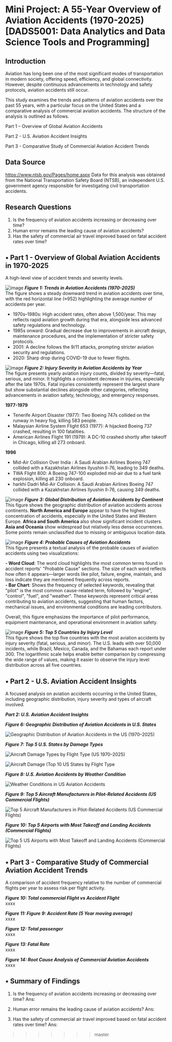 Mini Project: A 55-Year Overview of Aviation Accidents (1970-2025)  
[DADS5001: Data Analytics and Data Science Tools and Programming]
=======
## Introduction
Aviation has long been one of the most significant modes of transportation in modern society, offering speed, efficiency, and global connectivity. However, despite continuous advancements in technology and safety protocols, aviation accidents still occur. 

This study examines the trends and patterns of aviation accidents over the past 55 years, with a particular focus on the United States and a comparative analysis of commercial aviation accidents. The structure of the analysis is outlined as follows.

Part 1 – Overview of Global Aviation Accidents

Part 2 - U.S. Aviation Accident Insights

Part 3 - Comparative Study of Commercial Aviation Accident Trends

## Data Source
https://www.ntsb.gov/Pages/home.aspx Data for this analysis was obtained from the National Transportation Safety Board (NTSB), an independent U.S. government agency responsible for investigating civil transportation accidents.

## Research Questions
1. Is the frequency of aviation accidents increasing or decreasing over time?
2. Human error remains the leading cause of aviation accidents?
3. Has the safety of commercial air travel improved based on fatal accident rates over time?

## • Part 1 - Overview of Global Aviation Accidents in 1970-2025
A high-level view of accident trends and severity levels.

![image](https://github.com/PTUNTUK/Aviation_Accident_Graphs/blob/main/figure_1_accidents_trend.png) 
***Figure 1: Trends in Aviation Accidents (1970-2025)***  
The figure shows a steady downward trend in aviation accidents over time, with the red horizontal line (≈952) highlighting the average number of accidents per year.
-  	1970s–1980s: High accident rates, often above 1,500/year. This may reflects rapid aviation growth during that era, alongside less advanced safety regulations and technology.
-  	1985s onward: Gradual decrease due to improvements in aircraft design, maintenance procedures, and the implementation of stricter safety protocols.
-  	2001: A decline follows the 9/11 attacks, prompting stricter aviation security and regulations.
-  	2020: Sharp drop during COVID-19 due to fewer flights.


![image](https://github.com/PTUNTUK/Aviation_Accident_Graphs/blob/main/figure_2_injury_severity.png)
***Figure 2: Injury Severity in Aviation Accidents by Year***  
The figure presents yearly aviation injury counts, divided by severity—fatal, serious, and minor. It highlights a consistent decrease in injuries, especially after the late 1970s. Fatal injuries consistently represent the largest share but show substantial declines alongside other categories, reflecting advancements in aviation safety, technology, and emergency responses.

**1977-1979**  
-  Tenerife Airport Disaster (1977): Two Boeing 747s collided on the runway in heavy fog, killing 583 people.
-  Malaysian Airline System Flight 653 (1977): A hijacked Boeing 737 crashed, resulting in 100 fatalities.
-  American Airlines Flight 191 (1979): A DC-10 crashed shortly after takeoff in Chicago, killing all 273 onboard.

**1996**  
-  Mid-Air Collision Over India : A Saudi Arabian Airlines Boeing 747 collided with a Kazakhstan Airlines Ilyushin Il-76, leading to 349 deaths.
-  TWA Flight 800: A Boeing 747-100 exploded mid-air due to a fuel tank explosion, killing all 230 onboard.
-   harkhi Dadri Mid-Air Collision: A Saudi Arabian Airlines Boeing 747 collided with a Kazakhstan Airlines Ilyushin Il-76, causing 349 deaths.


![image](https://github.com/PTUNTUK/Aviation_Accident_Graphs/blob/main/figure_3_accidents_continent.png)
***Figure 3: Global Distribution of Aviation Accidents by Continent***  
This figure shows the geographic distribution of aviation accidents across continents.  **North America and Europe** appear to have the highest concentration of accidents, especially in the United States and Western Europe.  **Africa and South America** also show significant incident clusters. **Asia and Oceania** show widespread but relatively less dense occurrences. Some points remain unclassified due to missing or ambiguous location data.


![image](https://github.com/PTUNTUK/Aviation_Accident_Graphs/blob/main/figure_4_probable_causes.png)
***Figure 4: Probable Causes of Aviation Accidents***  
This figure presents a textual analysis of the probable causes of aviation accidents using two visualizations:  

**-  Word Cloud**: The word cloud highlights the most common terms found in accident reports' "Probable Cause" sections. The size of each word reflects how often it appears—larger words like pilot, failure, engine, maintain, and loss indicate they are mentioned frequently across reports.  
**-  Bar Chart**: Shows the frequency of selected keywords, revealing that "pilot" is the most common cause-related term, followed by "engine", "control", "fuel", and "weather". These keywords represent critical areas contributing to aviation accidents, suggesting that human factors, mechanical issues, and environmental conditions are leading contributors.  

Overall, this figure emphasizes the importance of pilot performance, equipment maintenance, and operational environment in aviation safety.


![image](https://github.com/PTUNTUK/Aviation_Accident_Graphs/blob/main/figure_5_top5_countries.png)
***Figure 5: Top 5 Countries by Injury Level***  
This figure shows the top five countries with the most aviation accidents by injury severity (fatal, serious, and minor). The U.S. leads with over 50,000 incidents, while Brazil, Mexico, Canada, and the Bahamas each report under 300. The logarithmic scale helps enable better comparison by compressing the wide range of values, making it easier to observe the injury level distribution across all five countries.


## • Part 2 - U.S. Aviation Accident Insights
A focused analysis on aviation accidents occurring in the United States, including geographic distribution, injury severity and types of aircraft involved.

***Part 2: U.S. Aviation Accident Insights***  


***Figure 6: Geographic Distribution of Aviation Accidents in U.S. States***  

![Geographic Distribution of Aviation Accidents in the US (1970–2025)](https://github.com/user-attachments/assets/0e88572d-e482-4261-acbb-7ba90b3df88d)

***Figure 7: Top 5 U.S. States by Damage Types***  

![Aircraft Damage Types by Flight Type (US 1970–2025)](https://github.com/user-attachments/assets/c1e6ec86-2406-452f-babc-f7ba8d914bb7)

![Aircraft Damage (Top 10 US States by Flight Type](https://github.com/user-attachments/assets/eee94b4a-a1dc-4964-b197-b9fc0916d916)

***Figure 8: U.S. Aviation Accidents by Weather Condition***  

![Weather Conditions in US Aviation Accidents](https://github.com/user-attachments/assets/dcc4be7b-6ef8-414a-b794-0d1a44da6443)

***Figure 9: Top 5 Aircraft Manufacturers in Pilot-Related Accidents (US Commercial Flights)***  

![Top 5 Aircraft Manufacturers in Pilot-Related Accidents (US Commercial Flights)](https://github.com/user-attachments/assets/a9882d4f-68c6-4ff5-8ef7-3b7b2fb1328b)

***Figure 10: Top 5 Airports with Most Takeoff and Landing Accidents (Commercial Flights)***  

![Top 5 US Airports with Most Takeoff and Landing Accidents (Commercial Flights)](https://github.com/user-attachments/assets/66aa55d9-f150-4a4d-878f-6d0bf1b9c598)


## • Part 3 - Comparative Study of Commercial Aviation Accident Trends
A comparison of accident frequency relative to the number of commercial flights per year to assess risk per flight activity.

***Figure 10: Total commercial Flight vs Accident Flight***  
xxxx  

***Figure 11: Figure 9: Accident Rate (5 Year moving average)***  
xxxx  

***Figure 12: Total passenger***  
xxxx  

***Figure 13: Fatal Rate***  
xxxx  

***Figure 14: Root Cause Analysis of Commercial Aviation Accidents***  
xxxx  

## • Summary of Findings
1. Is the frequency of aviation accidents increasing or decreasing over time?
Ans:

2. Human error remains the leading cause of aviation accidents?
Ans:

3. Has the safety of commercial air travel improved based on fatal accident rates over time?
Ans:

>>>>>>> master
